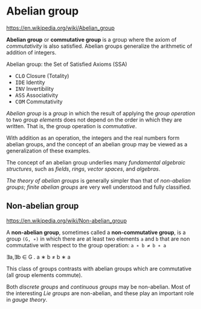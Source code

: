 # Abelian group

https://en.wikipedia.org/wiki/Abelian_group

**Abelian group** or **commutative group** is a group where the axiom of *commutativity* is also satisfied. Abelian groups generalize the arithmetic of addition of integers.

Abelian group: the Set of Satisfied Axioms (SSA)
- <kbd>CLO</kbd> Closure (Totality)
- <kbd>IDE</kbd> Identity
- <kbd>INV</kbd> Invertibility
- <kbd>ASS</kbd> Associativity
- <kbd>COM</kbd> Commutativity






*Abelian group* is a *group* in which the result of applying the *group operation* to two *group elements* does not depend on the order in which they are written. That is, the group operation is *commutative*.

With addition as an operation, the integers and the real numbers form abelian groups, and the concept of an abelian group may be viewed as a generalization of these examples.

The concept of an abelian group underlies many *fundamental algebraic structures*, such as *fields*, *rings*, *vector spaces*, and *algebras*.

*The theory of abelian groups* is generally simpler than that of *non-abelian groups*; *finite abelian groups* are very well understood and fully classified.




## Non-abelian group

https://en.wikipedia.org/wiki/Non-abelian_group

A **non-abelian group**, sometimes called a **non-commutative group**, is a group `(G, ∗)` in which there are at least two elements `a` and `b` that are non commutative with respect to the group operation: `a ∗ b ≠ b ∗ a`

∃a,∃b ∈ G . a ∗ b ≠ b ∗ a

This class of groups contrasts with abelian groups which are commutative (all group elements commute).

Both *discrete groups* and *continuous groups* may be non-abelian. Most of the interesting *Lie groups* are non-abelian, and these play an important role in *gauge theory*.
